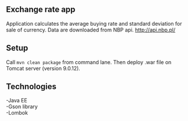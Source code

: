 Exchange rate app
-----------------
Application calculates the average buying rate and standard deviation for sale of currency.
Data are downloaded from NBP api. http://api.nbp.pl/

Setup
-----
Call `mvn clean package` from command lane. Then deploy .war file on Tomcat server (version 9.0.12).

Technologies
------------
-Java EE<br>
-Gson library<br>
-Lombok 